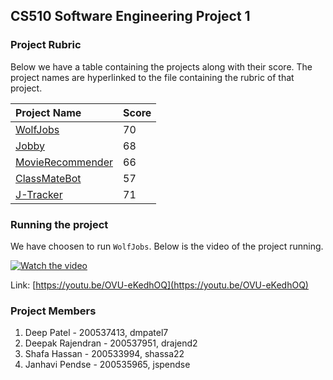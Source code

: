 ## CS510 Software Engineering Project 1

### Project Rubric
Below we have a table containing the projects along with their score. The project names are hyperlinked to the file containing the rubric of that project.

| Project Name | Score |
| :------ | :---- |
| [WolfJobs](https://github.com/deepr41/CS510-SE/blob/main/proj1/Rubrics/WolfJobs.md) | 70 |
| [Jobby](https://github.com/deepr41/CS510-SE/blob/main/proj1/Rubrics/Jobby.md) | 68 |
| [MovieRecommender](https://github.com/deepr41/CS510-SE/blob/main/proj1/Rubrics/MovieRecommender.md) | 66 |
| [ClassMateBot](https://github.com/deepr41/CS510-SE/blob/main/proj1/Rubrics/ClassMateBot.md) | 57 |
| [J-Tracker](https://github.com/deepr41/CS510-SE/blob/main/proj1/Rubrics/J-Tracker.md) | 71 |

### Running the project
We have choosen to run `WolfJobs`. Below is the video of the project running.

[![Watch the video](https://img.youtube.com/vi/OVU-eKedhOQ/0.jpg)](https://youtu.be/OVU-eKedhOQ)

Link: [https://youtu.be/OVU-eKedhOQ](https://youtu.be/OVU-eKedhOQ)

### Project Members
1. Deep Patel - 200537413, dmpatel7
2. Deepak Rajendran - 200537951, drajend2
3. Shafa Hassan - 200533994, shassa22
4. Janhavi Pendse - 200535965, jspendse
